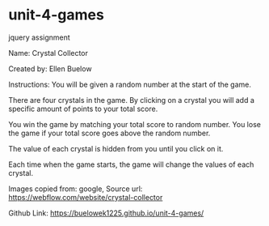 # unit-4-games
jquery assignment

Name: Crystal Collector

Created by: Ellen Buelow

Instructions:
You will be given a random number at the start of the game. 

There are four crystals in the game. By clicking on a crystal you will add a specific amount of points to your total score. 

You win the game by matching your total score to random number. You lose the game if your total score goes above the random number. 

The value of each crystal is hidden from you until you click on it. 

Each time when the game starts, the game will change the values of each crystal.

Images copied from: google, Source url: https://webflow.com/website/crystal-collector

Github Link: https://buelowek1225.github.io/unit-4-games/